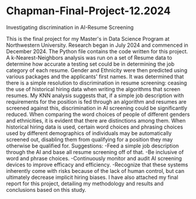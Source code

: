 # Chapman-Final-Project-12.2024
Investigating discrimination in AI-Resume Screening

This is the final project for my Master's in Data Science Program at Northwestern University. Research began in July 2024 and commenced in December 2024.
The Python file contains the code written for this project.
A k-Nearest-Neighbors analysis was run on a set of Resume data to determine how accurate a testing set could be in determining the job category of each resume. Gender and Ethnicity were then predicted using various packages and the applicants' first names. 
It was determined that there is a simple resolution to discrimination in resume screening: ceasing the use of historical hiring data when writing the algorithms that screen resumes.
My KNN analysis suggests that, if a simple job description with requirements for the position is fed through an algorithm and resumes are screened against this, discrimination in AI screening could be significantly reduced. 
When comparing the word choices of people of different genders and ethnicities, it is evident that there are distinctions among them. When historical hiring data is used, certain word choices and phrasing choices used by different demographics of individuals may be automatically screened out, disabling them from qualifying for a position they may otherwise be qualified for.
Suggestions:
-Feed a simple job description through the AI and base all resume screening off of that. 
-Be inclusive of word and phrase choices.
-Continuously monitor and audit AI screening devices to improve efficacy and efficiency.
-Recognize that these systems inherently come with risks because of the lack of human control, but can ultimately decrease implicit hiring biases.
I have also attached my final report for this project, detailing my methodology and results and conclusions based on this study. 

